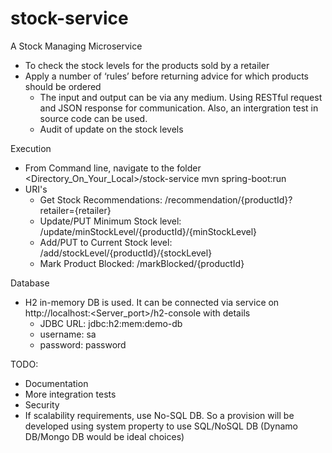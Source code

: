 # stock-service

A Stock Managing Microservice 
- To check the stock levels for the products sold by a retailer 
- Apply a number of ‘rules’ before returning advice for which products should be ordered
  - The input and output can be via any medium. Using RESTful request and JSON response for communication. Also, an intergration test in source code can be used.
  - Audit of update on the stock levels

Execution
- From Command line, navigate to the folder <Directory_On_Your_Local>/stock-service
  mvn spring-boot:run
- URI's 
  - Get Stock Recommendations: /recommendation/{productId}?retailer={retailer}
  - Update/PUT Minimum Stock level: /update/minStockLevel/{productId}/{minStockLevel}
  - Add/PUT to Current Stock level: /add/stockLevel/{productId}/{stockLevel}
  - Mark Product Blocked: /markBlocked/{productId}

Database
- H2 in-memory DB is used. It can be connected via service on http://localhost:<Server_port>/h2-console with details
  - JDBC URL:	jdbc:h2:mem:demo-db
  - username: sa
  - password: password

TODO:
- Documentation
- More integration tests
- Security
- If scalability requirements, use No-SQL DB. So a provision will be developed using system property to use SQL/NoSQL DB (Dynamo DB/Mongo DB would be ideal choices) 
